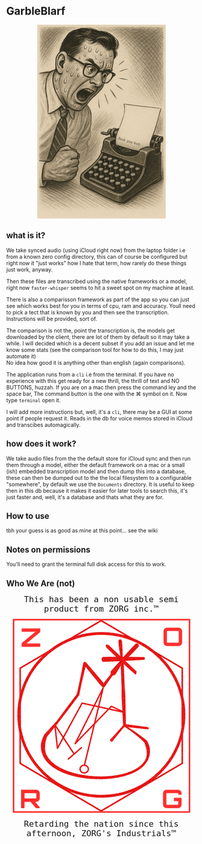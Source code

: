 # GarbleBlarf
<p align="center">
    <img src="./assets/shouting_at_typewriter-512.png" alt="why speak when you can shout">
</p>

## what is it?

We take synced audio (using iCloud right now) from the laptop folder i.e from a known zero config directory, this can of course be configured but right now it "just works" how I hate that term, how rarely do these things just work, anyway.  
  
Then these files are transcribed using the native frameworks or a model, right now `faster-whisper` seems to hit a sweet spot on my machine at least.  

There is also a comparisson framework as part of the app so you can just see which works best for you in terms of cpu, ram and accuracy. Youll need to pick a tect that is known by you and then see the transcription. Instructions will be provided, sort of.  
  
The comparison is not the, point the transcription is, the models get downloaded by the client, there are lot of them by default so it may take a while. I will decided which is a decent subset if you add an issue and let me know some stats (see the comparison tool for how to do this, I may just automate it)  
  No idea how good it is anything other than english (again comparisons).  
  
The application runs from a `cli` i.e from the terminal. If you have no experience with this get ready for a new thrill, the thrill of text and NO BUTTONS, huzzah. If you are on a mac then press the command ley and the space bar, The command button is the one with the ⌘ symbol on it. Now type `terminal` open it.  
  
I will add more instructions but, well, it's a `cli`, there may be a GUI at some point if people request it.
Reads in the db for voice memos stored in iCloud and transcibes automagically.

## how does it work?
  We take audio files from the the default store for iCloud sync and then run them through a model, either the default framework on a mac or a small (ish) embedded transcription model and then dump this into a database, these can then be dumped out to the the local filesystem to a configurable "somewhere", by default we use the `Documents` directory. It is useful to keep then in this db because it makes it easier for later tools to search this, it's just faster and, well, it's a database and thats what they are for.

## How to use

tbh your guess is as good as mine at this point... see the wiki

## Notes on permissions
You'll need to grant the terminal full disk access for this to work.

## Who We Are (not)

<p align="center">
  <span style="font-family: monospace; font-size: 22px;">
    This has been a non usable semi product from ZORG inc.&trade;
  </span>
</p>
<p align="center">
  <img src="./assets/zorg-inc-512.png" alt="ZORG Semi Product">
</p>
<p align="center" style="margin-top:4px;">
  <span style="font-family: monospace; font-size: 22px;">
    Retarding the nation since this afternoon, ZORG's Industrials&trade;
  </span>
</p>

